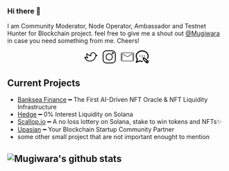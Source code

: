 ### Hi there 👋



I am Community Moderator, Node Operator, Ambassador and Testnet Hunter for Blockchain project. feel free to give me a shout out [@Mugiwara](https://twitter.com/themugiwara0x/) in case you need something from me. Cheers!
<p align='center'>
<a href="https://twitter.com/themugiwara0x"><img height="30" src="https://github.com/superadit98/superadit98/blob/main/twitter.png?raw=true"></a>&nbsp;&nbsp;
<a href="https://www.instagram.com/gibrank_/"><img height="30" src="https://github.com/superadit98/superadit98/blob/main/instagram.png?raw=true"></a>&nbsp;&nbsp;
<a href="mailto:adityawijo.k@gmail.com"><img height="30" src="https://github.com/superadit98/superadit98/blob/main/mail.png?raw=true"></a>
<a href="https://upasian.org"><img height="30" src="https://github.com/superadit98/superadit98/blob/main/blog.png?raw=true"></a>
</p>

## Current Projects
- [Banksea Finance](https://banksea.finance) ━ The First AI-Driven NFT Oracle &
NFT Liquidity Infrastructure
- [Hedge](https://hedge.so) ━ 0% Interest Liquidity on Solana
- [Scallop.io](https://scallop.io) ━ A no loss lottery on Solana, stake to win tokens and NFTs✨
- [Upasian](https://upasian.org) ━ Your Blockchain Startup Community Partner
- some other small project that are not important enought to mention


## ![Mugiwara's github stats](https://github-readme-stats.vercel.app/api?username=superadit98&hide=contribs,prs&show_icons=true&hide_border=true&title_color=000)
